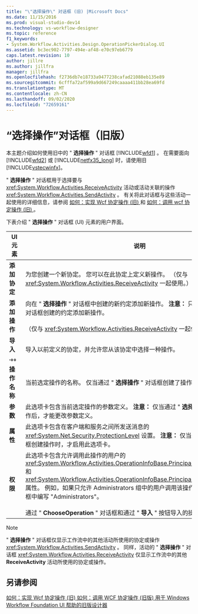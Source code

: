 ```yaml
---
title: "\"选择操作\" 对话框 (旧) |Microsoft Docs"
ms.date: 11/15/2016
ms.prod: visual-studio-dev14
ms.technology: vs-workflow-designer
ms.topic: reference
f1_keywords:
- System.Workflow.Activities.Design.OperationPickerDialog.UI
ms.assetid: bc3ec902-7797-494e-af48-e70c97eb6779
caps.latest.revision: 10
author: jillre
ms.author: jillfra
manager: jillfra
ms.openlocfilehash: f2736db7e18733a9477238cafad21088eb135e89
ms.sourcegitcommit: 6cfffa72af599a9d667249caaaa411bb28ea69fd
ms.translationtype: MT
ms.contentlocale: zh-CN
ms.lasthandoff: 09/02/2020
ms.locfileid: "72659161"
---
```

# <a name="choose-operation-dialog-box-legacy"></a>“选择操作”对话框（旧版）
本主题介绍如何使用旧中的 " **选择操作** " 对话框 [!INCLUDE[wfd1](../includes/wfd1-md.md)] 。 在需要面向 [!INCLUDE[wfd2](../includes/wfd2-md.md)] 或 [!INCLUDE[netfx35_long](../includes/netfx35-long-md.md)] 时，请使用旧 [!INCLUDE[vstecwinfx](../includes/vstecwinfx-md.md)]。

 " **选择操作** " 对话框用于选择要与 <xref:System.Workflow.Activities.ReceiveActivity> 活动或活动关联的操作 <xref:System.Workflow.Activities.SendActivity> 。 有关将此对话框与这些活动一起使用的详细信息，请参阅 [如何：实现 Wcf 协定操作 (旧) ](../workflow-designer/how-to-implement-a-windows-communication-foundation-contract-operation-legacy.md) 和 [如何：调用 wcf 协定操作 (旧) ](../workflow-designer/how-to-invoke-a-windows-communication-foundation-contract-operation-legacy.md)。

 下表介绍 " **选择操作** " 对话框 (UI) 元素的用户界面。

|UI 元素|说明|
|----------------|-----------------|
|**添加协定**|为您创建一个新协定。 您可以在此协定上定义新操作。 （仅与 <xref:System.Workflow.Activities.ReceiveActivity> 一起使用。）|
|**添加操作**|向在 " **选择操作** " 对话框中创建的新约定添加新操作。 **注意：**  只能向通过 " **选择操作** " 对话框创建的约定添加新操作。 <br /><br /> （仅与 <xref:System.Workflow.Activities.ReceiveActivity> 一起使用。）|
|**导入 .。。**|导入以前定义的协定，并允许您从该协定中选择一种操作。|
|**操作名称**|当前选定操作的名称。 仅当通过 " **选择操作** " 对话框创建了操作后，此文本框才可用。|
|**参数**|此选项卡包含当前选定操作的参数定义。 **注意：**  仅当通过 " **选择操作** " 对话框创建了操作后，才能更改参数定义。|
|**属性**|此选项卡包含在客户端和服务之间所发送消息的 <xref:System.Net.Security.ProtectionLevel> 设置。 **注意：**  仅当通过 " **选择操作** " 对话框创建操作时，才启用此选项卡。|
|**权限**|此选项卡包含允许调用此操作的用户的 <xref:System.Workflow.Activities.OperationInfoBase.PrincipalPermissionName%2A> 和 <xref:System.Workflow.Activities.OperationInfoBase.PrincipalPermissionRole%2A> 属性。 例如，如果只允许 Administrators 组中的用户调用该操作，则会在 " **角色** " 文本框中编写 "Administrators"。<br /><br /> 通过 " **ChooseOperation** " 对话框和通过 " **导入** " 按钮导入的操作，启用此选项卡。|

> [!NOTE]
> " **选择操作** " 对话框仅显示工作流中的其他活动所使用的协定或操作 <xref:System.Workflow.Activities.SendActivity> 。 同样，活动的 " **选择操作** " 对话框 <xref:System.Workflow.Activities.ReceiveActivity> 仅显示工作流中的其他 **ReceiveActivity** 活动所使用的协定或操作。

## <a name="see-also"></a>另请参阅
 [如何：实现 Wcf 协定操作 (旧) ](../workflow-designer/how-to-implement-a-windows-communication-foundation-contract-operation-legacy.md) [如何：调用 WCF 协定操作 (旧版) ](../workflow-designer/how-to-invoke-a-windows-communication-foundation-contract-operation-legacy.md) [用于 Windows Workflow Foundation UI 帮助的旧版设计器](../workflow-designer/legacy-designer-for-windows-workflow-foundation-ui-help.md)